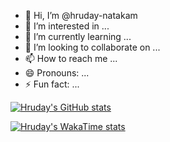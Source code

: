 - 👋 Hi, I’m @hruday-natakam
- 👀 I’m interested in ...
- 🌱 I’m currently learning ...
- 💞️ I’m looking to collaborate on ...
- 📫 How to reach me ...
- 😄 Pronouns: ...
- ⚡ Fun fact: ...

<!---
hruday-natakam/hruday-natakam is a ✨ special ✨ repository because its `README.md` (this file) appears on your GitHub profile.
You can click the Preview link to take a look at your changes.
--->
[![Hruday's GitHub stats](https://github-readme-stats.vercel.app/api?username=hruday-natakam&show_icons=true&theme=radical)](https://github.com/hruday-natakam/github-readme-stats)

[![Hruday's WakaTime stats](https://github-readme-stats.vercel.app/api/wakatime?username=hruday_natakam)](https://github.com/hruday-natakam/github-readme-stats)

